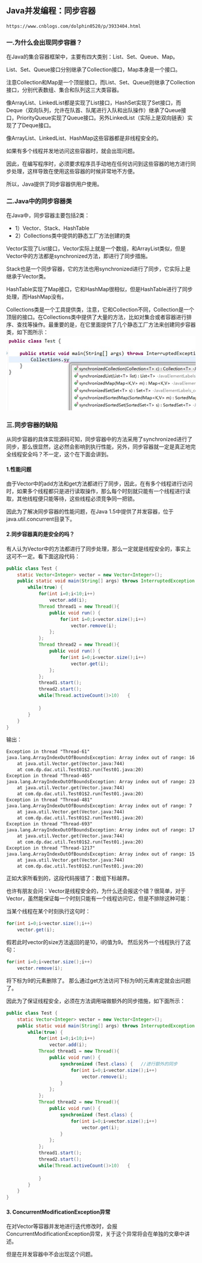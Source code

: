 ## Java并发编程：同步容器
`https://www.cnblogs.com/dolphin0520/p/3933404.html`

### 一.为什么会出现同步容器？
在Java的集合容器框架中，主要有四大类别：List、Set、Queue、Map。

List、Set、Queue接口分别继承了Collection接口，Map本身是一个接口。

注意Collection和Map是一个顶层接口，而List、Set、Queue则继承了Collection接口，分别代表数组、集合和队列这三大类容器。

像ArrayList、LinkedList都是实现了List接口，HashSet实现了Set接口，而Deque（双向队列，允许在队首、队尾进行入队和出队操作）继承了Queue接口，PriorityQueue实现了Queue接口。另外LinkedList（实际上是双向链表）实现了了Deque接口。

像ArrayList、LinkedList、HashMap这些容器都是非线程安全的。

如果有多个线程并发地访问这些容器时，就会出现问题。

因此，在编写程序时，必须要求程序员手动地在任何访问到这些容器的地方进行同步处理，这样导致在使用这些容器的时候非常地不方便。

所以，Java提供了同步容器供用户使用。

### 二.Java中的同步容器类
在Java中，同步容器主要包括2类：

* 1）Vector、Stack、HashTable    
* 2）Collections类中提供的静态工厂方法创建的类    

Vector实现了List接口，Vector实际上就是一个数组，和ArrayList类似，但是Vector中的方法都是synchronized方法，即进行了同步措施。

Stack也是一个同步容器，它的方法也用synchronized进行了同步，它实际上是继承于Vector类。

HashTable实现了Map接口，它和HashMap很相似，但是HashTable进行了同步处理，而HashMap没有。

Collections类是一个工具提供类，注意，它和Collection不同，Collection是一个顶层的接口。在Collections类中提供了大量的方法，比如对集合或者容器进行排序、查找等操作。最重要的是，在它里面提供了几个静态工厂方法来创建同步容器类，如下图所示：
![241522011748498](/assets/241522011748498.jpg)

### 三.同步容器的缺陷
从同步容器的具体实现源码可知，同步容器中的方法采用了synchronized进行了同步，那么很显然，这必然会影响到执行性能，另外，同步容器就一定是真正地完全线程安全吗？不一定，这个在下面会讲到。

#### 1.性能问题
由于Vector中的add方法和get方法都进行了同步，因此，在有多个线程进行访问时，如果多个线程都只是进行读取操作，那么每个时刻就只能有一个线程进行读取，其他线程便只能等待，这些线程必须竞争同一把锁。

因此为了解决同步容器的性能问题，在Java 1.5中提供了并发容器，位于java.util.concurrent目录下。

#### 2.同步容器真的是安全的吗？
有人认为Vector中的方法都进行了同步处理，那么一定就是线程安全的，事实上这可不一定。看下面这段代码：
```java
public class Test {
    static Vector<Integer> vector = new Vector<Integer>();
    public static void main(String[] args) throws InterruptedException {
        while(true) {
            for(int i=0;i<10;i++)
                vector.add(i);
            Thread thread1 = new Thread(){
                public void run() {
                    for(int i=0;i<vector.size();i++)
                        vector.remove(i);
                };
            };
            Thread thread2 = new Thread(){
                public void run() {
                    for(int i=0;i<vector.size();i++)
                        vector.get(i);
                };
            };
            thread1.start();
            thread2.start();
            while(Thread.activeCount()>10)   {
                 
            }
        }
    }
}
```
输出：
```
Exception in thread "Thread-61" java.lang.ArrayIndexOutOfBoundsException: Array index out of range: 16
	at java.util.Vector.get(Vector.java:744)
	at com.dp.dac.util.Test01$2.run(Test01.java:20)
Exception in thread "Thread-465" java.lang.ArrayIndexOutOfBoundsException: Array index out of range: 23
	at java.util.Vector.get(Vector.java:744)
	at com.dp.dac.util.Test01$2.run(Test01.java:20)
Exception in thread "Thread-481" java.lang.ArrayIndexOutOfBoundsException: Array index out of range: 7
	at java.util.Vector.get(Vector.java:744)
	at com.dp.dac.util.Test01$2.run(Test01.java:20)
Exception in thread "Thread-693" java.lang.ArrayIndexOutOfBoundsException: Array index out of range: 17
	at java.util.Vector.get(Vector.java:744)
	at com.dp.dac.util.Test01$2.run(Test01.java:20)
Exception in thread "Thread-1217" java.lang.ArrayIndexOutOfBoundsException: Array index out of range: 15
	at java.util.Vector.get(Vector.java:744)
	at com.dp.dac.util.Test01$2.run(Test01.java:20)
```
正如大家所看到的，这段代码报错了：数组下标越界。

也许有朋友会问：Vector是线程安全的，为什么还会报这个错？很简单，对于Vector，虽然能保证每一个时刻只能有一个线程访问它，但是不排除这种可能：

当某个线程在某个时刻执行这句时：
```java
for(int i=0;i<vector.size();i++)
    vector.get(i);
```
假若此时vector的size方法返回的是10，i的值为9。
然后另外一个线程执行了这句：
```java
for(int i=0;i<vector.size();i++)
    vector.remove(i);
```
将下标为9的元素删除了。
那么通过get方法访问下标为9的元素肯定就会出问题了。

因此为了保证线程安全，必须在方法调用端做额外的同步措施，如下面所示：
```java
public class Test {
    static Vector<Integer> vector = new Vector<Integer>();
    public static void main(String[] args) throws InterruptedException {
        while(true) {
            for(int i=0;i<10;i++)
                vector.add(i);
            Thread thread1 = new Thread(){
                public void run() {
                    synchronized (Test.class) {   //进行额外的同步
                        for(int i=0;i<vector.size();i++)
                            vector.remove(i);
                    }
                };
            };
            Thread thread2 = new Thread(){
                public void run() {
                    synchronized (Test.class) {
                        for(int i=0;i<vector.size();i++)
                            vector.get(i);
                    }
                };
            };
            thread1.start();
            thread2.start();
            while(Thread.activeCount()>10)   {
                 
            }
        }
    }
}
```

####  3. ConcurrentModificationException异常
在对Vector等容器并发地进行迭代修改时，会报ConcurrentModificationException异常，关于这个异常将会在单独的文章中讲述。

但是在并发容器中不会出现这个问题。











